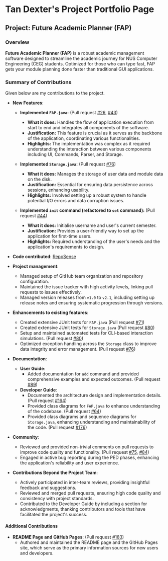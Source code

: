 

# Tan Dexter's Project Portfolio Page

## Project: Future Academic Planner (FAP)

### Overview

**Future Academic Planner (FAP)** is a robust academic management software designed to streamline the academic journey
for NUS Computer Engineering (CEG) students. Optimized for those who can type fast, FAP gets your module planning done
faster than traditional GUI applications.


### Summary of Contributions

Given below are my contributions to the project.

- **New Features**:
  - **Implemented `FAP.java`:** (Pull request [#26](https://github.com/AY2324S2-CS2113-W14-3/tp/pull/26),
    [#43](https://github.com/AY2324S2-CS2113-W14-3/tp/pull/43))
    - **What it does:** Handles the flow of application execution from start to end and integrates all components
      of the software.
    - **Justification:** This feature is crucial as it serves as the backbone of the application, coordinating
      various functionalities.
    - **Highlights:** The implementation was complex as it required understanding the interaction between
      various components including UI, Commands, Parser, and Storage.

  - **Implemented `Storage.java`:** (Pull request [#76](https://github.com/AY2324S2-CS2113-W14-3/tp/pull/76))
    - **What it does:** Manages the storage of user data and module data on the disk.
    - **Justification:** Essential for ensuring data persistence across sessions, enhancing usability.
    - **Highlights:** Involved setting up a robust system to handle potential I/O errors and data corruption issues.

  - **Implemented `init` command (refactored to `set` command):** 
  (Pull request [#44](https://github.com/AY2324S2-CS2113-W14-3/tp/pull/44))
    - **What it does:** Initialise username and user's current semester.
    - **Justification:** Provides a user-friendly way to set up the application for first-time users.
    - **Highlights:** Required understanding of the user's needs and the application's requirements to design.


- **Code contributed**: [RepoSense](https://nus-cs2113-ay2324s2.github.io/tp-dashboard/?search=dextboy&breakdown=true&sort=groupTitle%20dsc&sortWithin=title&since=2024-02-23&timeframe=commit&mergegroup=&groupSelect=groupByRepos&checkedFileTypes=docs~functional-code~test-code~other)


- **Project management**:
  - Managed setup of GitHub team organization and repository configuration.
  - Maintained the issue tracker with high activity levels, linking pull requests to issues effectively.
  - Managed version releases from `v1.0` to `v2.1`, including setting up release notes and ensuring systematic
    progression through versions.


- **Enhancements to existing features**:
  - Created extensive JUnit tests for `FAP.java` 
  (Pull request [#71](https://github.com/AY2324S2-CS2113-W14-3/tp/pull/71))
  - Created extensive JUnit tests for `Storage.java` 
  (Pull request [#80](https://github.com/AY2324S2-CS2113-W14-3/tp/pull/80))
  - Setup and maintained automated tests for CLI-based interaction simulations. 
  (Pull request [#80](https://github.com/AY2324S2-CS2113-W14-3/tp/pull/80))
  - Optimized exception handling across the `Storage` class to improve data integrity and error management. 
  (Pull request [#76](https://github.com/AY2324S2-CS2113-W14-3/tp/pull/76))


- **Documentation**:
  - **User Guide**:
    - Added documentation for `add` command and provided comprehensive examples and expected outcomes.
      (Pull request [#89](https://github.com/AY2324S2-CS2113-W14-3/tp/pull/89))
  - **Developer Guide**:
    - Documented the architecture design and implementation details. 
    (Pull request [#164](https://github.com/AY2324S2-CS2113-W14-3/tp/pull/164))
    - Provided class diagrams for `FAP.java` to enhance understanding of the codebase. 
    (Pull request [#64](https://github.com/AY2324S2-CS2113-W14-3/tp/pull/64))
    - Provided class diagrams and sequence diagrams for `Storage.java`, enhancing understanding and
      maintainability of the code. 
    (Pull request [#176](https://github.com/AY2324S2-CS2113-W14-3/tp/pull/176))


- **Community**:
  - Reviewed and provided non-trivial comments on pull requests to improve code quality and functionality. 
  (Pull request [#75](https://github.com/AY2324S2-CS2113-W14-3/tp/pull/75), [#84](https://github.com/AY2324S2-CS2113-W14-3/tp/pull/84))
  - Engaged in active bug reporting during the PED phases, enhancing the application's reliability and user experience.


- **Contributions Beyond the Project Team**:
  - Actively participated in inter-team reviews, providing insightful feedback and suggestions.
  - Reviewed and merged pull requests, ensuring high code quality and consistency with project standards.
  - Contributed to the Developer Guide by including a section for acknowledgments, thanking contributors and tools
    that have facilitated the project's success.


#### Additional Contributions

- **README Page and GitHub Pages**: (Pull request [#183](https://github.com/AY2324S2-CS2113-W14-3/tp/pull/183))
  - Authored and maintained the README page and the GitHub Pages site, which serve as the
    primary information sources for new users and developers.
